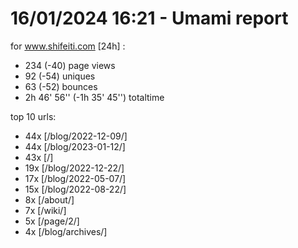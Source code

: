# 16/01/2024 16:21 - Umami report
for www.shifeiti.com [24h] :

 - 234 (-40) page views
 - 92 (-54) uniques
 - 63 (-52) bounces
 - 2h 46' 56'' (-1h 35' 45'') totaltime


top 10 urls:
 - 44x [/blog/2022-12-09/]
 - 44x [/blog/2023-01-12/]
 - 43x [/]
 - 19x [/blog/2022-12-22/]
 - 17x [/blog/2022-05-07/]
 - 15x [/blog/2022-08-22/]
 - 8x [/about/]
 - 7x [/wiki/]
 - 5x [/page/2/]
 - 4x [/blog/archives/]


